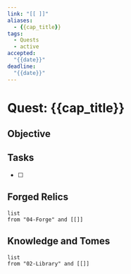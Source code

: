 ```yaml
---
link: "[[ ]]"
aliases: 
  - {{cap_title}}
tags:
  - Quests
  - active
accepted:
  "{{date}}"
deadline:
  "{{date}}"
---
```

# Quest: {{cap_title}}
## Objective

## Tasks
- [ ] 

## Forged Relics
```dataview
list
from "04-Forge" and [[]]
```
## Knowledge and Tomes
```dataview
list
from "02-Library" and [[]]
```
